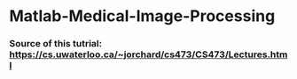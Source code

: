 # Matlab-Medical-Image-Processing
### Source of this tutrial: https://cs.uwaterloo.ca/~jorchard/cs473/CS473/Lectures.html
